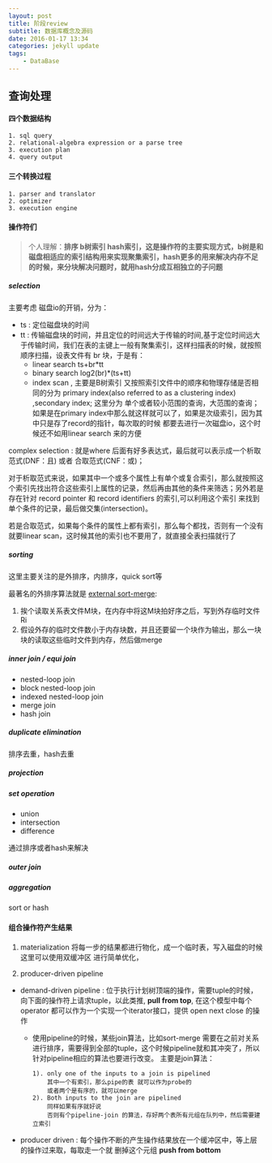 ```yaml
---
layout: post
title: 阶段review
subtitle: 数据库概念及源码
date: 2016-01-17 13:34
categories: jekyll update
tags:
    - DataBase
---
```


## 查询处理 

#### 四个数据结构
    1. sql query
    2. relational-algebra expression or a parse tree
    3. execution plan
    4. query output
#### 三个转换过程
    1. parser and translator
    2. optimizer
    3. execution engine

#### 操作符们

> 个人理解：**排序 b树索引 hash索引，这是操作符的主要实现方式，b树是和磁盘相适应的索引结构用来实现聚集索引，hash更多的用来解决内存不足的时候，来分块解决问题时，就用hash分成互相独立的子问题**

##### selection

主要考虑 磁盘io的开销，分为：

+ ts : 定位磁盘块的时间
+ tt : 传输磁盘块的时间，并且定位的时间远大于传输的时间,基于定位时间远大于传输时间，我们在表的主键上一般有聚集索引，这样扫描表的时候，就按照顺序扫描，设表文件有 br 块，于是有：
  + linear search ts+br*tt
  + binary search log2(br)*(ts+tt)
  + index scan , 主要是B树索引 又按照索引文件中的顺序和物理存储是否相同的分为 primary index(also referred to as a clustering index) ,secondary index; 这里分为 单个或者较小范围的查询，大范围的查询；如果是在primary index中那么就这样就可以了，如果是次级索引，因为其中只是存了record的指针，每次取的时候 都要去进行一次磁盘io，这个时候还不如用linear search 来的方便

complex selection : 就是where 后面有好多表达式，最后就可以表示成一个析取范式(DNF：且) 或者 合取范式(CNF：或)；

对于析取范式来说，如果其中一个或多个属性上有单个或复合索引，那么就按照这个索引先找出符合这些索引上属性的记录，然后再由其他的条件来筛选；另外若是存在针对 record pointer 和 record identifiers 的索引,可以利用这个索引 来找到单个条件的记录，最后做交集(intersection)。

若是合取范式，如果每个条件的属性上都有索引，那么每个都找，否则有一个没有就要linear scan，这时候其他的索引也不要用了，就直接全表扫描就行了

##### sorting

这里主要关注的是外排序，内排序，quick sort等

最著名的外排序算法就是 [external sort-merge](https://en.wikipedia.org/wiki/External_sorting):
1. 挨个读取关系表文件M块，在内存中将这M块拍好序之后，写到外存临时文件Ri
2. 假设外存的临时文件数小于内存块数，并且还要留一个块作为输出，那么一块块的读取这些临时文件到内存，然后做merge

##### inner join / equi join

+ nested-loop join
+ block nested-loop join
+ indexed nested-loop join
+ merge join
+ hash join

##### duplicate elimination

排序去重，hash去重

##### projection

##### set operation

+ union
+ intersection
+ difference

通过排序或者hash来解决

##### outer join

##### aggregation

sort or hash

#### 组合操作符产生结果

1. materialization
    将每一步的结果都进行物化，成一个临时表，写入磁盘的时候 这里可以使用双缓冲区 进行简单优化，

2. producer-driven pipeline

+ demand-driven pipeline : 位于执行计划树顶端的操作，需要tuple的时候，向下面的操作符上请求tuple，以此类推, **pull from top**, 在这个模型中每个operator 都可以作为一个实现一个iterator接口，提供 open next close 的操作
    + 使用pipeline的时候，某些join算法，比如sort-merge 需要在之前对关系进行排序，需要得到全部的tuple，这个时候pipeline就和其冲突了，所以针对pipeline相应的算法也要进行改变。
        主要是join算法：

        ```
        1). only one of the inputs to a join is pipelined
            其中一个有索引，那么pipe的表 就可以作为probe的
            或者两个是有序的，就可以merge
        2). Both inputs to the join are pipelined
            同样如果有序就好说
            否则有个pipeline-join 的算法，存好两个表所有元组在队列中，然后需要建立索引
        ```

+ producer driven : 每个操作不断的产生操作结果放在一个缓冲区中，等上层的操作过来取，每取走一个就 删掉这个元组 **push from bottom** 
